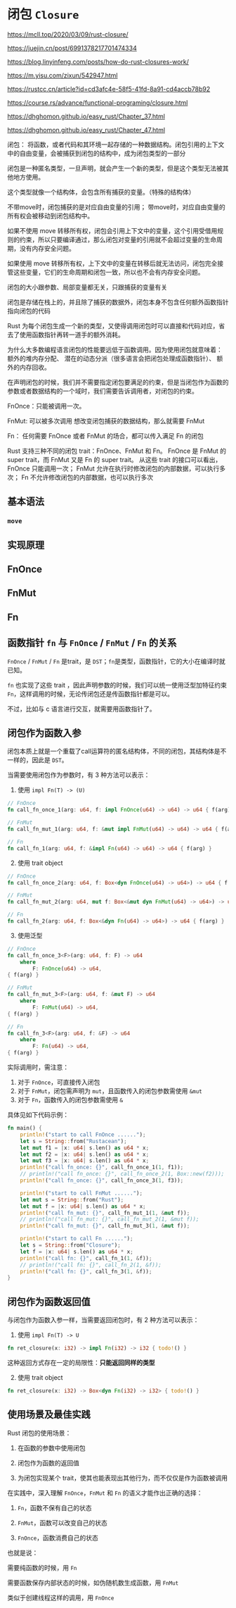 # 闭包 `Closure`

https://mcll.top/2020/03/09/rust-closure/

https://juejin.cn/post/6991378217701474334

https://blog.linyinfeng.com/posts/how-do-rust-closures-work/

https://m.yisu.com/zixun/542947.html

https://rustcc.cn/article?id=cd3afc4e-58f5-41fd-8a91-cd4accb78b92

https://course.rs/advance/functional-programing/closure.html

https://dhghomon.github.io/easy_rust/Chapter_37.html

https://dhghomon.github.io/easy_rust/Chapter_47.html


闭包：
将函数，或者代码和其环境一起存储的一种数据结构。闭包引用的上下文中的自由变量，会被捕获到闭包的结构中，成为闭包类型的一部分

闭包是一种匿名类型，一旦声明，就会产生一个新的类型，但是这个类型无法被其他地方使用。

这个类型就像一个结构体，会包含所有捕获的变量。（特殊的结构体）

不带move时，闭包捕获的是对应自由变量的引用；
带move时，对应自由变量的所有权会被移动到闭包结构中。

如果不使用 move 转移所有权，闭包会引用上下文中的变量，这个引用受借用规则的约束，所以只要编译通过，那么闭包对变量的引用就不会超过变量的生命周期，没有内存安全问题。

如果使用 move 转移所有权，上下文中的变量在转移后就无法访问，闭包完全接管这些变量，它们的生命周期和闭包一致，所以也不会有内存安全问题。

闭包的大小跟参数、局部变量都无关，只跟捕获的变量有关

闭包是存储在栈上的，并且除了捕获的数据外，闭包本身不包含任何额外函数指针指向闭包的代码

Rust 为每个闭包生成一个新的类型，又使得调用闭包时可以直接和代码对应，省去了使用函数指针再转一道手的额外消耗。

为什么大多数编程语言闭包的性能要远低于函数调用。因为使用闭包就意味着：
额外的堆内存分配、
潜在的动态分派（很多语言会把闭包处理成函数指针）、
额外的内存回收。

在声明闭包的时候，我们并不需要指定闭包要满足的约束，但是当闭包作为函数的参数或者数据结构的一个域时，我们需要告诉调用者，对闭包的约束。

FnOnce：只能被调用一次。

FnMut:
可以被多次调用
想改变闭包捕获的数据结构，那么就需要 FnMut

Fn：
任何需要 FnOnce 或者 FnMut 的场合，都可以传入满足 Fn 的闭包

Rust 支持三种不同的闭包 trait：FnOnce、FnMut 和 Fn。
FnOnce 是 FnMut 的 super trait，而 FnMut 又是 Fn 的 super trait。
从这些 trait 的接口可以看出，
FnOnce 只能调用一次；
FnMut 允许在执行时修改闭包的内部数据，可以执行多次；
Fn 不允许修改闭包的内部数据，也可以执行多次

## 基本语法



### `move`

## 实现原理

## FnOnce

## FnMut

## Fn

## 函数指针 `fn` 与 `FnOnce` / `FnMut` / `Fn` 的关系
`FnOnce` / `FnMut` / `Fn` 是trait，是 `DST`；`fn`是类型，函数指针，它的大小在编译时就已知。

`fn` 也实现了这些 trait ，因此声明参数的时候，我们可以统一使用泛型加特征约束 `Fn`，这样调用的时候，无论传闭包还是传函数指针都是可以。

不过，比如与 c 语言进行交互，就需要用函数指针了。

## 闭包作为函数入参

闭包本质上就是一个重载了call运算符的匿名结构体，不同的闭包，其结构体是不一样的，因此是 `DST`。

当需要使用闭包作为参数时，有 3 种方法可以表示：
1. 使用 `impl Fn(T) -> (U)`
```rust
// FnOnce
fn call_fn_once_1(arg: u64, f: impl FnOnce(u64) -> u64) -> u64 { f(arg) }

// FnMut
fn call_fn_mut_1(arg: u64, f: &mut impl FnMut(u64) -> u64) -> u64 { f(arg) }

// Fn
fn call_fn_1(arg: u64, f: &impl Fn(u64) -> u64) -> u64 { f(arg) }

```
2. 使用 trait object
```rust
// FnOnce
fn call_fn_once_2(arg: u64, f: Box<dyn FnOnce(u64) -> u64>) -> u64 { f(arg) }

// FnMut
fn call_fn_mut_2(arg: u64, mut f: Box<&mut dyn FnMut(u64) -> u64>) -> u64 { f(arg) }

// Fn
fn call_fn_2(arg: u64, f: Box<&dyn Fn(u64) -> u64>) -> u64 { f(arg) }
```

3. 使用泛型
```rust
// FnOnce
fn call_fn_once_3<F>(arg: u64, f: F) -> u64
    where
        F: FnOnce(u64) -> u64,
{ f(arg) }

// FnMut
fn call_fn_mut_3<F>(arg: u64, f: &mut F) -> u64
    where
        F: FnMut(u64) -> u64, 
{ f(arg) }

// Fn
fn call_fn_3<F>(arg: u64, f: &F) -> u64
    where
        F: Fn(u64) -> u64,
{ f(arg) }
```

实际调用时，需注意：
1. 对于 `FnOnce`，可直接传入闭包
2. 对于 `FnMut`，闭包需声明为 `mut`，且函数传入的闭包参数需使用 `&mut`
3. 对于 `Fn`，函数传入的闭包参数需使用 `&`

具体见如下代码示例：

```rust
fn main() {
    println!("start to call FnOnce ......");
    let s = String::from("Rustacean");
    let mut f1 = |x: u64| s.len() as u64 * x;
    let mut f2 = |x: u64| s.len() as u64 * x;
    let mut f3 = |x: u64| s.len() as u64 * x;
    println!("call fn_once: {}", call_fn_once_1(1, f1));
    // println!("call fn_once: {}", call_fn_once_2(1, Box::new(f2)));
    println!("call fn_once: {}", call_fn_once_3(1, f3));

    println!("start to call FnMut ......");
    let mut s = String::from("Rust");
    let mut f = |x: u64| s.len() as u64 * x;
    println!("call fn_mut: {}", call_fn_mut_1(1, &mut f));
    // println!("call fn_mut: {}", call_fn_mut_2(1, &mut f));
    println!("call fn_mut: {}", call_fn_mut_3(1, &mut f));

    println!("start to call Fn ......");
    let s = String::from("Closure");
    let f = |x: u64| s.len() as u64 * x;
    println!("call fn: {}", call_fn_1(1, &f));
    // println!("call fn: {}", call_fn_2(1, &f));
    println!("call fn: {}", call_fn_3(1, &f));
}
```

## 闭包作为函数返回值

与闭包作为函数入参一样，当需要返回闭包时，有 2 种方法可以表示：

1. 使用 `impl Fn(T) -> U`
```rust
fn ret_closure(x: i32) -> impl Fn(i32) -> i32 { todo!() }
```

这种返回方式存在一定的局限性：**只能返回同样的类型**

2. 使用 trait object

```rust
fn ret_closure(x: i32) -> Box<dyn Fn(i32) -> i32> { todo!() }
```
## 使用场景及最佳实践

Rust 闭包的使用场景：

1. 在函数的参数中使用闭包

2. 闭包作为函数的返回值

3. 为闭包实现某个 trait，使其也能表现出其他行为，而不仅仅是作为函数被调用

在实践中，深入理解 `FnOnce`，`FnMut` 和 `Fn` 的语义才能作出正确的选择：
1. `Fn`，函数不保有自己的状态

2. `FnMut`，函数可以改变自己的状态

3. `FnOnce`，函数消费自己的状态

也就是说：

需要纯函数的时候，用 `Fn`

需要函数保存内部状态的时候，如伪随机数生成函数，用 `FnMut`

类似于创建线程这样的调用，用 `FnOnce`